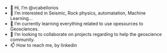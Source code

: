 - 👋 Hi, I’m @vcabellorios
- 👀 I’m interested in Seismic, Rock physics, automatation, Machine Learning...
- 🌱 I’m currently learning everything related to use opesources to Geosciences.
- 💞️ I’m looking to collaborate on projects regarding to help the geoscience community.
- 📫 How to reach me, by linkedin

<!---
vcabellorios/vcabellorios is a ✨ special ✨ repository because its `README.md` (this file) appears on your GitHub profile.
You can click the Preview link to take a look at your changes.
--->
